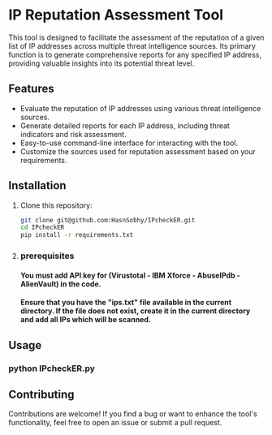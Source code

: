 # IP Reputation Assessment Tool

This tool is designed to facilitate the assessment of the reputation of a given list of IP addresses across multiple threat intelligence sources. Its primary function is to generate comprehensive reports for any specified IP address, providing valuable insights into its potential threat level.

## Features

- Evaluate the reputation of IP addresses using various threat intelligence sources.
- Generate detailed reports for each IP address, including threat indicators and risk assessment.
- Easy-to-use command-line interface for interacting with the tool.
- Customize the sources used for reputation assessment based on your requirements.

## Installation

1. Clone this repository:

   ```bash
   git clone git@github.com:HasnSobhy/IPcheckER.git
   cd IPcheckER
   pip install -r requirements.txt

2. ### prerequisites

   #### You must add API key for (Virustotal - IBM Xforce - AbuseIPdb - AlienVault) in the code.
   #### Ensure that you have the "ips.txt" file available in the current directory. If the file does not exist, create it in the current directory and add all IPs which will be scanned.

## Usage

 ### python IPcheckER.py

## Contributing

Contributions are welcome! If you find a bug or want to enhance the tool's functionality, feel free to open an issue or submit a pull request.

